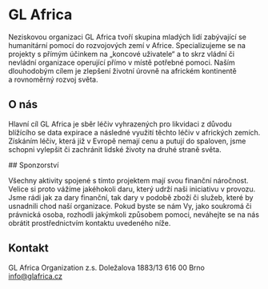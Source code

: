 # GL Africa

Neziskovou organizaci GL Africa tvoří skupina mladých lidí zabývající se humanitární pomocí do rozvojových zemí v Africe. Specializujeme se na projekty s přímým účinkem na „koncové uživatele“ a to skrz vládní či nevládní organizace operující přímo v místě potřebné pomoci. Naším dlouhodobým cílem je zlepšení životní úrovně na africkém kontinentě a rovnoměrný rozvoj světa.

## O nás

Hlavní cíl GL Africa je sběr léčiv vyhrazených pro likvidaci z důvodu blížícího se data expirace a následné využití těchto léčiv v afrických zemích. Získáním léčiv, která již v Evropě nemají cenu a putují do spaloven, jsme schopni vylepšit či zachránit lidské životy na druhé straně světa.

## Sponzorství

Všechny aktivity spojené s tímto projektem mají svou finanční náročnost. Velice si proto vážíme jakéhokoli daru, který udrží naši iniciativu v provozu. Jsme rádi jak za dary finanční, tak dary v podobě zboží či služeb, které by usnadnili chod naší organizace. Pokud byste se nám Vy, jako soukromá či právnická osoba, rozhodli jakýmkoli způsobem pomoci, neváhejte se na nás obrátit prostřednictvím kontaktu uvedeného níže.

## Kontakt

GL Africa Organization z.s.
Doležalova 1883/13
616 00 Brno
info@glafrica.cz
